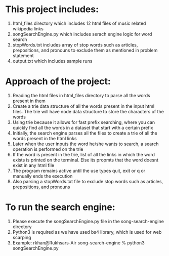 # This project includes:
1. html_files directory which includes 12 html files of music related wikipedia links
2. songSearchEngine.py which includes serach engine logic for word search
3. stopWords.txt includes array of stop words such as articles, prepositions, and pronouns to exclude them as mentioned in problem statement
4. output.txt which includes sample runs 

# Approach of the project:
1. Reading the html files in html_files directory to parse all the words present in them 
2. Create a trie data structure of all the words present in the input html files. The trie will have node data structure to store the characters of the words
3. Using trie because it allows for fast prefix searching, where you can quickly find all the words in a dataset that start with a certain prefix
4. Initially, the search engine parses all the files to create a trie of all the words present in the html links
5. Later when the user inputs the word he/she wants to search, a search operation is performed on the trie 
6. If the word is present in the trie, list of all the links in which the word exists is printed on the terminal. Else its propmts that the word doesnt exist in any html file
7. The program remains active until the use types quit, exit or q or manually ends the execution
8. Also parsing a stopWords.txt file to exclude stop words such as articles, prepositions, and pronouns

# To run the search engine:
1. Please execute the songSearchEngine.py file in the song-search-engine directory 
2. Python3 is required as we have used bs4 library, which is used for web scarping
3. Example: rkhan@Rukhsars-Air song-search-engine % python3 songSearchEngine.py
